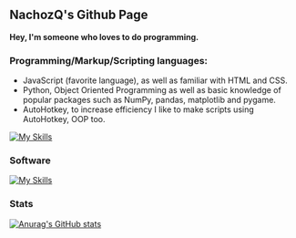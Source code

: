 <h2>NachozQ's Github Page</h2>

<strong>Hey, I'm someone who loves to do programming.</strong>
<h3>Programming/Markup/Scripting languages:</h3>
<ul>
<li>JavaScript (favorite language), as well as familiar with HTML and CSS.</li>
<li>Python, Object Oriented Programming as well as basic knowledge of popular packages such as NumPy, pandas, matplotlib and pygame.</li>
<li>AutoHotkey, to increase efficiency I like to make scripts using AutoHotkey, OOP too.</li>
</ul>

[![My Skills](https://skillicons.dev/icons?i=py,js,html,css)](https://skillicons.dev)

<h3>Software</h3>

[![My Skills](https://skillicons.dev/icons?i=vscode,windows,ableton)](https://skillicons.dev)

<h3>Stats</h3>

[![Anurag's GitHub stats](https://github-readme-stats.vercel.app/api?username=nachozq&show_icons=true&theme=dark&text_color=62cb7e&border_color=50a567&hide=stars&bg_color=00000000)](https://github.com/anuraghazra/github-readme-stats)
